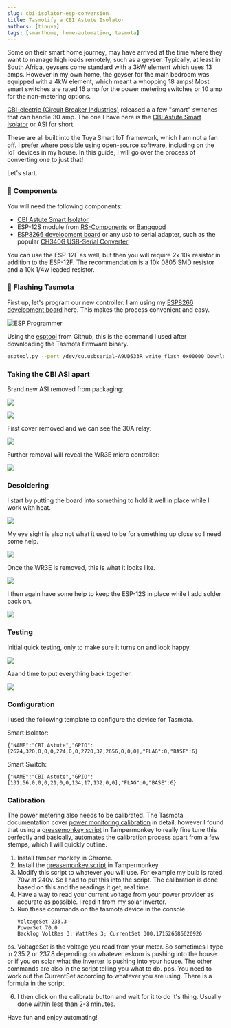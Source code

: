 ```yaml
---
slug: cbi-isolator-esp-conversion
title: Tasmotify a CBI Astute Isolator
authors: [tinuva]
tags: [smarthome, home-automation, tasmota]
---
```



Some on their smart home journey, may have arrived at the time where they want to manage high loads remotely, such as a geyser. Typically, at least in South Africa, geysers come standard with a 3kW element which uses 13 amps. However in my own home, the geyser for the main bedroom was equipped with a 4kW element, which meant a whopping 18 amps! Most smart switches are rated 16 amp for the power metering switches or 10 amp for the non-metering options.

[CBI-electric (Circuit Breaker Industries)][1] released a a few "smart" switches that can handle 30 amp. The one I have here is the [CBI Astute Smart Isolator][2] or ASI for short.

These are all built into the Tuya Smart IoT framework, which I am not a fan off. I prefer where possible using open-source software, including on the IoT devices in my house. In this guide, I will go over the process of converting one to just that!

Let's start.

### 🔩 Components

You will need the following components:

* [CBI Astute Smart Isolator][2]
* ESP-12S module from [RS-Components][3] or [Banggood][4]
* [ESP8266 development board][5] or any usb to serial adapter, such as the popular [CH340G USB-Serial Converter][6]

You can use the ESP-12F as well, but then you will require 2x 10k resistor in addition to the ESP-12F. The recommendation is a 10k 0805 SMD resistor and a 10k 1/4w leaded resistor.

### 🔩 Flashing Tasmota

First up, let's program our new controller. I am using my [ESP8266 development board][5] here. This makes the process convenient and easy.

![ESP Programmer](./esp-12s-programming.jpg)

Using the [esptool][6] from Github, this is the command I used after downloading the Tasmota firmware binary.

```bash
esptool.py --port /dev/cu.usbserial-A9UD533R write_flash 0x00000 Downloads/tasmota.bin
```

### Taking the CBI ASI apart

Brand new ASI removed from packaging:

![](./cbi-isolator-01.jpg)

![](./cbi-isolator-02.jpg)

First cover removed and we can see the 30A relay:

![](./cbi-isolator-03.jpg)

Further removal will reveal the WR3E micro controller: 

![](./cbi-isolator-04.jpg)

### Desoldering

I start by putting the board into something to hold it well in place while I work with heat.

![](./cbi-isolator-05.jpg)

My eye sight is also not what it used to be for something up close so I need some help.

![](./cbi-isolator-06.jpg)

Once the WR3E is removed, this is what it looks like.

![](./cbi-isolator-07.jpg)

I then again have some help to keep the ESP-12S in place while I add solder back on.

![](./cbi-isolator-08.jpg)

### Testing

Initial quick testing, only to make sure it turns on and look happy.

![](./cbi-isolator-09.jpg)

Aaand time to put everything back together.

![](./cbi-isolator-10.jpg)

### Configuration

I used the following template to configure the device for Tasmota.

Smart Isolator:
```
{"NAME":"CBI Astute","GPIO":[2624,320,0,0,0,224,0,0,2720,32,2656,0,0,0],"FLAG":0,"BASE":6}
````

Smart Switch:
```
{"NAME":"CBI Astute","GPIO":[131,56,0,0,0,21,0,0,134,17,132,0,0],"FLAG":0,"BASE":6}
```

### Calibration

The power metering also needs to be calibrated. The Tasmota documentation cover [power monitoring calibration][8] in detail, however I found that using a [greasemonkey script][9] in Tampermonkey to really fine tune this perfectly and basically, automates the calibration process apart from a few stemps, which I will quickly outline.

1. Install tamper monkey in Chrome.
2. Install the [greasemonkey script][9] in Tampermonkey
3. Modify this script to whatever you will use. For example my bulb is rated 70w at 240v. So I had to put this into the script. The calibration is done based on this and the readings it get, real time. 
4. Have a way to read your current voltage from your power provider as accurate as possible. I read it from my solar inverter.
5. Run these commands on the tasmota device in the console 
   ```
   VoltageSet 233.3
   PowerSet 70.0
   Backlog VoltRes 3; WattRes 3; CurrentSet 300.171526586620926
   ```
ps. VoltageSet is the voltage you read from your meter. So sometimes I
type in 235.2 or 237.8 depending on whatever eskom is pushing into the
house or if you on solar what the inverter is pushing into your house.
The other commands are also in the script telling you what to do.
pps. You need to work out the CurrentSet according to whatever you are
using. There is a formula in the script.

6. I then click on the calibrate button and wait for it to do it's thing. Usually done within less than 2-3 minutes.

Have fun and enjoy automating!

[0]: Linkslist
[1]: https://cbi-lowvoltage.co.za/
[2]: https://cbi-lowvoltage.co.za/asi
[3]: https://za.rs-online.com/web/p/wi-fi-modules/1697593
[4]: https://www.banggood.com/5pcs-ESP8266-ESP-12S-Serial-WIFI-Wireless-Module-Transceiver-ESP8266-4M-Flash-p-1493538.html?p=DX050122090268201806&custlinkid=2697172
[5]: https://www.banggood.com/ESP8266-Test-Board-Burner-Development-Board-WIFI-Module-For-ESP-01-ESP-01S-ESP-12E-ESP-12F-ESP-12S-ESP-18T-p-1684992.htmlp=DX050122090268201806&custlinkid=2697172
[6]: https://www.robotics.org.za/index.php?route=product/product&product_id=2499
[7]: https://github.com/espressif/esptool
[8]: https://tasmota.github.io/docs/Power-Monitoring-Calibration/
[9]: https://github.com/arendst/Tasmota/issues/5484


[x]: https://mybroadband.co.za/forum/threads/cbi-astute-power-monitor-switch-tasmotized.1108106/
